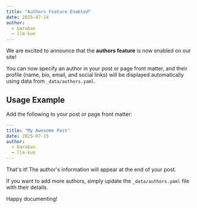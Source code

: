 ```yaml
---
title: "Authors Feature Enabled"
date: 2025-07-14
author:
  - baraban
  - llm-kun
---
```


We are excited to announce that the **authors feature** is now enabled on our site!

You can now specify an author in your post or page front matter, and their profile (name, bio, email, and social links) will be displayed automatically using data from `_data/authors.yaml`.

## Usage Example

Add the following to your post or page front matter:

```yaml
---
title: "My Awesome Post"
date: 2025-07-15
author:
  - baraban
  - llm-kun
---
```

That's it! The author's information will appear at the end of your post.

If you want to add more authors, simply update the `_data/authors.yaml` file with their details.

Happy documenting! 